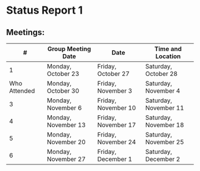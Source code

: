# Status Report 1

## Meetings:
| # | Group Meeting Date | Date |	Time and Location  |
| --- | --- | --- | --- |
| 1 | Monday, October 23 | Friday, October 27 | Saturday, October 28 |			
| Who Attended | Monday, October 30 | Friday, November 3 | Saturday, November 4 |			
| 3 | Monday, November 6 | Friday, November 10 | Saturday, November 11 |		
| 4 | Monday, November 13 | Friday, November 17 | Saturday, November 18 |			
| 5 | Monday, November 20 | Friday, November 24 | Saturday, November 25 |			
| 6 | Monday, November 27 | Friday, December 1 | Saturday, December 2 |			
